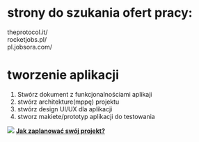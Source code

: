 # strony do szukania ofert pracy:
theprotocol.it/ <br>
rocketjobs.pl/ <br>
pl.jobsora.com/ <br>

# tworzenie aplikacji
1. Stwórz dokument z funkcjonalnościami aplikaji
2. stwórz architekture(mppę) projektu
3. stwórz design UI/UX dla aplikacji
4. stworz makiete/prototyp aplikacji do testowania
<p>
   <img src="https://em-content.zobj.net/content/2020/04/05/yt.png">
   <b> <a href="https://www.youtube.com/watch?v=W8smyf1eHFk" target="blank">Jak zaplanować swój projekt?</a> </b>
</p>
